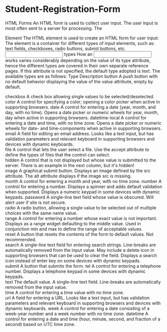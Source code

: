 # Student-Registration-Form
HTML Forms
An HTML form is used to collect user input. The user input is most often sent to a server for processing.
The <form> Element
The HTML <form> element is used to create an HTML form for user input:
The <form> element is a container for different types of input elements, such as: text fields, checkboxes, radio buttons, submit buttons, etc.
<input> types
How an <input> works varies considerably depending on the value of its type attribute, hence the different types are covered in their own separate reference pages. If this attribute is not specified, the default type adopted is text.
The available types are as follows:
Type	Description
button
A push button with no default behavior displaying the value of the value attribute, empty by default.

checkbox
A check box allowing single values to be selected/deselected.
color
A control for specifying a color; opening a color picker when active in supporting browsers.
date
A control for entering a date (year, month, and day, with no time). Opens a date picker or numeric wheels for year, month, day when active in supporting browsers.
datetime-local
A control for entering a date and time, with no time zone. Opens a date picker or numeric wheels for date- and time-components when active in supporting browsers.	
email
A field for editing an email address. Looks like a text input, but has validation parameters and relevant keyboard in supporting browsers and devices with dynamic keyboards.	
file
A control that lets the user select a file. Use the accept attribute to define the types of files that the control can select.	
hidden
A control that is not displayed but whose value is submitted to the server. There is an example in the next column, but it's hidden!	
image
A graphical submit button. Displays an image defined by the src attribute. The alt attribute displays if the image src is missing.	
month
A control for entering a month and year, with no time zone.	
number
A control for entering a number. Displays a spinner and adds default validation when supported. Displays a numeric keypad in some devices with dynamic keypads.	
password
A single-line text field whose value is obscured. Will alert user if site is not secure.	
radio
A radio button, allowing a single value to be selected out of multiple choices with the same name value.	
range
A control for entering a number whose exact value is not important. Displays as a range widget defaulting to the middle value. Used in conjunction min and max to define the range of acceptable values.	
reset
A button that resets the contents of the form to default values. Not recommended.	
search
A single-line text field for entering search strings. Line-breaks are automatically removed from the input value. May include a delete icon in supporting browsers that can be used to clear the field. Displays a search icon instead of enter key on some devices with dynamic keypads.	
submit
A button that submits the form.	
tel
A control for entering a telephone number. Displays a telephone keypad in some devices with dynamic keypads.	
text
The default value. A single-line text field. Line-breaks are automatically removed from the input value.	
time
A control for entering a time value with no time zone.	
url
A field for entering a URL. Looks like a text input, but has validation parameters and relevant keyboard in supporting browsers and devices with dynamic keyboards.	
week
A control for entering a date consisting of a week-year number and a week number with no time zone.	
datetime
A control for entering a date and time (hour, minute, second, and fraction of a second) based on UTC time zone.	

